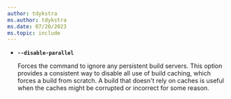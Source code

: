 ```yaml
---
author: tdykstra
ms.author: tdykstra
ms.date: 07/20/2023
ms.topic: include
---
```

- **`--disable-parallel`**

  Forces the command to ignore any persistent build servers. This option provides a consistent way to disable all use of build caching, which forces a build from scratch. A build that doesn't rely on caches is useful when the caches might be corrupted or incorrect for some reason.
